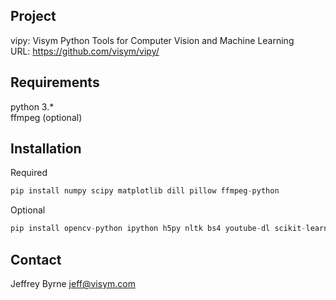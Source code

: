 Project
-------------------
vipy: Visym Python Tools for Computer Vision and Machine Learning  
URL: https://github.com/visym/vipy/  


Requirements
-------------------
python 3.*  
ffmpeg (optional)  


Installation
-------------------

Required
```python
pip install numpy scipy matplotlib dill pillow ffmpeg-python
```

Optional
```python
pip install opencv-python ipython h5py nltk bs4 youtube-dl scikit-learn flickrapi dropbox torch
```

Contact
-------------------
Jeffrey Byrne <jeff@visym.com>




